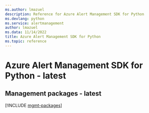 ```yaml
---
ms.author: lmazuel
description: Reference for Azure Alert Management SDK for Python
ms.devlang: python
ms.service: alertmanagement
author: lmazuel
ms.data: 11/14/2022
title: Azure Alert Management SDK for Python
ms.topic: reference
---
```

# Azure Alert Management SDK for Python - latest

## Management packages - latest
[!INCLUDE [mgmt-packages](alert-management-mgmt-index.md)]